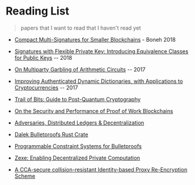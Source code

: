 # Reading List
> papers that I want to read that I haven't read yet

* [Compact Multi-Signatures for Smaller Blockchains](https://eprint.iacr.org/2018/483.pdf) - Boneh 2018
* [Signatures with Flexible Private Key: Introducing Equivalence Classes for Public Keys](https://eprint.iacr.org/2018/191.pdf) -- 2018
* [On Multiparty Garbling of Arithmetic Circuits](https://eprint.iacr.org/2017/1186.pdf) -- 2017

* [Improving Authenticated Dynamic Dictionaries, with Applications to Cryptocurrencies](https://eprint.iacr.org/2016/994.pdf) -- 2017

* [Trail of Bits: Guide to Post-Quantum Cryptography](https://blog.trailofbits.com/2018/10/22/a-guide-to-post-quantum-cryptography/)

* [On the Security and Performance of Proof of Work Blockchains](https://eprint.iacr.org/2016/555.pdf)

* [Adversaries, Distributed Ledgers & Decentralization](https://fieldnotes.resistant.tech/dags-and-decentralization/)

* [Dalek Bulletproofs Rust Crate](https://doc-internal.dalek.rs/bulletproofs/)
* [Programmable Constraint Systems for Bulletproofs](https://medium.com/interstellar/programmable-constraint-systems-for-bulletproofs-365b9feb92f7)

* [Zexe: Enabling Decentralized Private Computation](https://eprint.iacr.org/2018/962.pdf)

* [A CCA-secure collision-resistant Identity-based Proxy Re-Encryption Scheme](https://eprint.iacr.org/2018/1131.pdf)